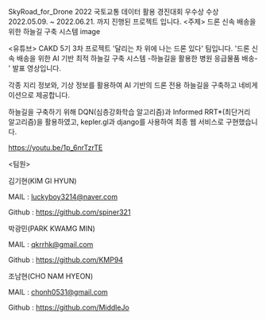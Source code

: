 SkyRoad_for_Drone
2022 국토교통 데이터 활용 경진대회 우수상 수상
2022.05.09. ~ 2022.06.21. 까지 진행된 프로젝트 입니다.
<주제>
드론 신속 배송을 위한 하늘길 구축 시스템 image

<유튜브>
CAKD 5기 3차 프로젝트 '달리는 차 위에 나는 드론 있다' 팀입니다.
'드론 신속 배송을 위한 AI 기반 최적 하늘길 구축 시스템 -하늘길을 활용한 병원 응급물품 배송-' 발표 영상입니다.

각종 지리 정보와, 기상 정보를 활용하여 AI 기반의 드론 전용 하늘길을 구축하고 네비게이션으로 제공합니다.

하늘길을 구축하기 위해 DQN(심층강화학습 알고리즘)과 Informed RRT*(최단거리 알고리즘)을 활용하였고, kepler.gl과 django를 사용하여 최종 웹 서비스로 구현했습니다.

https://youtu.be/1p_6nrTzrTE

<팀원>


김기현(KIM GI HYUN)




MAIL : luckyboy3214@naver.com

Github : https://github.com/spiner321



박광민(PARK KWAMG MIN)




MAIL : qkrrhk@gmail.com

Github : https://github.com/KMP94



조남현(CHO NAM HYEON)




MAIL : chonh0531@gmail.com

Github : https://github.com/MiddleJo

